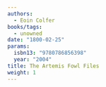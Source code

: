 ```yaml
---
authors:
  - Eoin Colfer
books/tags:
  - unowned
date: "1800-02-25"
params:
  isbn13: "9780786856398"
  year: "2004"
title: The Artemis Fowl Files
weight: 1
---
```


<!--more-->
